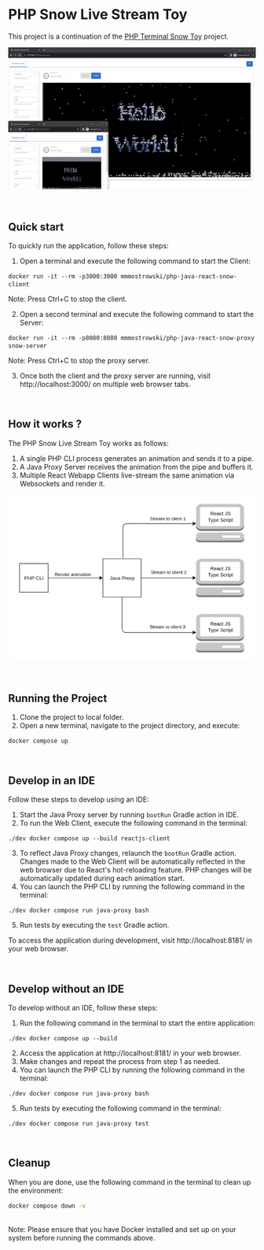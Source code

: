 # PHP Snow Live Stream Toy
This project is a continuation of the [PHP Terminal Snow Toy](https://github.com/mmmostrowski/php-snow) project.<br>

<p align="center">
  <img src="assets/screenshot.png" alt="PHP Snow Live Stream Screenshot"/>
</p>
<br>

## Quick start
To quickly run the application, follow these steps:

1. Open a terminal and execute the following command to start the Client:
```shell
docker run -it --rm -p3000:3000 mmmostrowski/php-java-react-snow-client
```
Note: Press Ctrl+C to stop the client.

2. Open a second terminal and execute the following command to start the Server:
```shell
docker run -it --rm -p8080:8080 mmmostrowski/php-java-react-snow-proxy snow-server
```
Note: Press Ctrl+C to stop the proxy server.

3. Once both the client and the proxy server are running, visit http://localhost:3000/ on multiple web browser tabs.
   


<br>

## How it works ?
The PHP Snow Live Stream Toy works as follows:

1. A single PHP CLI process generates an animation and sends it to a pipe.
2. A Java Proxy Server receives the animation from the pipe and buffers it.
3. Multiple React Webapp Clients live-stream the same animation via Websockets and render it.

<p align="center">
  <img src="assets/diagram.png" alt="Application Diagram"/>
</p>

<br>

## Running the Project

1. Clone the project to local folder.
2. Open a new terminal, navigate to the project directory, and execute:
```shell
docker compose up
```

<br>

## Develop in an IDE
Follow these steps to develop using an IDE:

1. Start the Java Proxy server by running `bootRun` Gradle action in IDE.
2. To run the Web Client, execute the following command in the terminal:
```shell
./dev docker compose up --build reactjs-client 
```
3. To reflect Java Proxy changes, relaunch the `bootRun` Gradle action. <br>
   Changes made to the Web Client will be automatically reflected in the web browser due to React's hot-reloading feature.
   PHP changes will be automatically updated during each animation start. <br>
4. You can launch the PHP CLI by running the following command in the terminal:
```shell
./dev docker compose run java-proxy bash 
```
5. Run tests by executing the `test` Gradle action. 

To access the application during development, visit http://localhost:8181/ in your web browser.


<br>

## Develop without an IDE
To develop without an IDE, follow these steps:

1. Run the following command in the terminal to start the entire application:
```shell
./dev docker compose up --build
```
2. Access the application at http://localhost:8181/ in your web browser.
3. Make changes and repeat the process from step 1 as needed.
4. You can launch the PHP CLI by running the following command in the terminal:
```shell
./dev docker compose run java-proxy bash 
```
5. Run tests by executing the following command in the terminal:
```shell
./dev docker compose run java-proxy test
```


<br>

## Cleanup
When you are done, use the following command in the terminal to clean up the environment:
```bash
docker compose down -v
```

<br>
Note: Please ensure that you have Docker installed and set up on your system before running the commands above.
<br>
